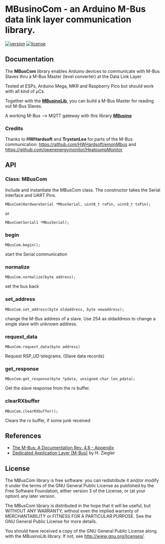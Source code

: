 # MBusinoCom - an Arduino M-Bus data link layer communication library. 
[![version](https://img.shields.io/badge/version-0.1.1-brightgreen.svg)](CHANGELOG.md)
[![license](https://img.shields.io/badge/license-GPL--3.0-orange.svg)](LICENSE)


## Documentation

The **MBusCom** library enables Arduino devices to communicate with M-Bus Slaves thru a M-Bus Master (level converter) at the Data Link Layer

Tested at ESPs, Arduino Mega, MKR and Raspberry Pico but should work with all kind of µCs.

Together with the [**MBusinoLib**](https://github.com/Zeppelin500/MBusinoLib), you can build a M-Bus Master for reading out M-Bus Slaves.

A working M-Bus --> MQTT gateway with this library [**MBusino**](https://github.com/Zeppelin500/MBusino)

### Credits

Thanks to **HWHardsoft** and **TrystanLea** for parts of the M-Bus communication: https://github.com/HWHardsoft/emonMbus and https://github.com/openenergymonitor/HeatpumpMonitor

## API

### Class: MBusCom

Include and instantiate the MBusCom class. The constructor takes the Serial Interface and UART Pins.

```MBusCom(HardwareSerial *MbusSerial, uint8_t rxPin, uint8_t txPin);```

or

```MBusCom(Serial1 *MbusSerial);```


### begin
```MBusCom.begin();```

start the Serial communication

### normalize
```MBusCom.normalize(byte address);```

set the bus back

### set_address
```MBusCom.set_address(byte oldaddress, byte newaddress);```

change the M-Bus address of a slave. Use 254 as oldaddress to change a single slave with unknown address.

### request_data
```MBusCom.request_data(byte address)```

Request RSP_UD telegrams. (Slave data records)

### get_response
```MBusCom.get_response(byte *pdata, unsigned char len_pdata);```

Get the slave response from the rx buffer.

### clearRXbuffer
```MBusCom.clearRXbuffer();```

Clears the rx buffer, if some junk received



## References

* [The M-Bus: A Documentation Rev. 4.8 - Appendix](https://m-bus.com/assets/downloads/MBDOC48.PDF)
* [Dedicated Application Layer (M-Bus)](https://datasheet.datasheetarchive.com/originals/crawler/m-bus.com/ba82a2f0a320ffda901a2d9814f48c24.pdf) by H. Ziegler

## License


The MBusCom library is free software: you can redistribute it and/or modify
it under the terms of the GNU General Public License as published by
the Free Software Foundation, either version 3 of the License, or
(at your option) any later version.

The MBusCom library is distributed in the hope that it will be useful,
but WITHOUT ANY WARRANTY; without even the implied warranty of
MERCHANTABILITY or FITNESS FOR A PARTICULAR PURPOSE.  See the
GNU General Public License for more details.

You should have received a copy of the GNU General Public License
along with the MBusinoLib library.  If not, see <http://www.gnu.org/licenses/>.
